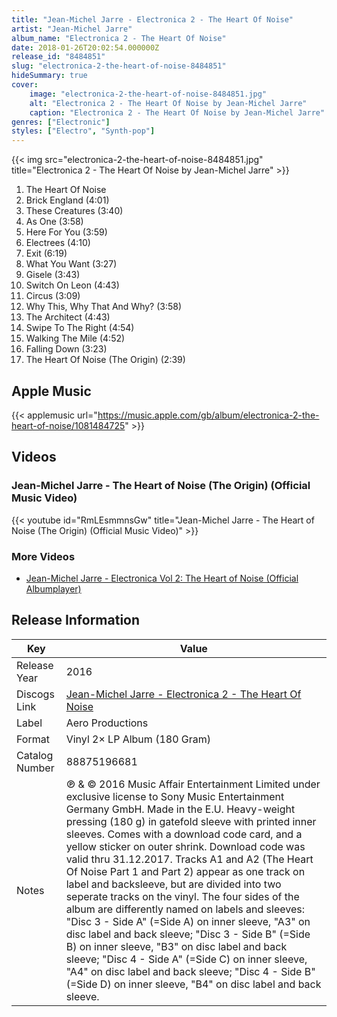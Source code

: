 ```yaml
---
title: "Jean-Michel Jarre - Electronica 2 - The Heart Of Noise"
artist: "Jean-Michel Jarre"
album_name: "Electronica 2 - The Heart Of Noise"
date: 2018-01-26T20:02:54.000000Z
release_id: "8484851"
slug: "electronica-2-the-heart-of-noise-8484851"
hideSummary: true
cover:
    image: "electronica-2-the-heart-of-noise-8484851.jpg"
    alt: "Electronica 2 - The Heart Of Noise by Jean-Michel Jarre"
    caption: "Electronica 2 - The Heart Of Noise by Jean-Michel Jarre"
genres: ["Electronic"]
styles: ["Electro", "Synth-pop"]
---
```


{{< img src="electronica-2-the-heart-of-noise-8484851.jpg" title="Electronica 2 - The Heart Of Noise by Jean-Michel Jarre" >}}

<!-- section break -->

1. The Heart Of Noise
2. Brick England (4:01)
3. These Creatures (3:40)
4. As One (3:58)
5. Here For You (3:59)
6. Electrees (4:10)
7. Exit (6:19)
8. What You Want (3:27)
9. Gisele (3:43)
10. Switch On Leon (4:43)
11. Circus (3:09)
12. Why This, Why That And Why? (3:58)
13. The Architect (4:43)
14. Swipe To The Right (4:54)
15. Walking The Mile (4:52)
16. Falling Down (3:23)
17. The Heart Of Noise (The Origin) (2:39)

<!-- section break -->




## Apple Music
{{< applemusic url="https://music.apple.com/gb/album/electronica-2-the-heart-of-noise/1081484725" >}}





## Videos
### Jean-Michel Jarre - The Heart of Noise (The Origin) (Official Music Video)
{{< youtube id="RmLEsmmnsGw" title="Jean-Michel Jarre - The Heart of Noise (The Origin) (Official Music Video)" >}}<br>

### More Videos

- [Jean-Michel Jarre - Electronica Vol 2: The Heart of Noise (Official Albumplayer)](https://www.youtube.com/watch?v=L2kjbfCEBiU)


## Release Information
|  Key           | Value                                                |
| ---------------| ---------------------------------------------------- |
| Release Year   | 2016                                   |
| Discogs Link   | [Jean-Michel Jarre - Electronica 2 - The Heart Of Noise](https://www.discogs.com/release/8484851-Jean-Michel-Jarre-Electronica-2-The-Heart-Of-Noise) |
| Label          | Aero Productions |
| Format         | Vinyl 2× LP Album (180 Gram) |
| Catalog Number | 88875196681 |
| Notes | ℗ & © 2016 Music Affair Entertainment Limited under exclusive license to Sony Music Entertainment Germany GmbH. Made in the E.U.  Heavy-weight pressing (180 g) in gatefold sleeve with printed inner sleeves. Comes with a download code card, and a yellow sticker on outer shrink. Download code was valid thru 31.12.2017.  Tracks A1 and A2 (The Heart Of Noise Part 1 and Part 2) appear as one track on label and backsleeve, but are divided into two seperate tracks on the vinyl.    The four sides of the album are differently named on labels and sleeves:  "Disc 3 - Side A" (=Side A) on inner sleeve, "A3" on disc label and back sleeve; "Disc 3 - Side B" (=Side B) on inner sleeve, "B3" on disc label and back sleeve; "Disc 4 - Side A" (=Side C) on inner sleeve, "A4" on disc label and back sleeve; "Disc 4 - Side B" (=Side D) on inner sleeve, "B4" on disc label and back sleeve.    |